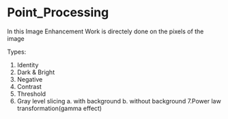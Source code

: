 # Point_Processing
In this Image Enhancement Work is directely done on the pixels of the image

Types:
1. Identity
2. Dark & Bright
3. Negative
4. Contrast
5. Threshold
6. Gray level slicing
    a. with background
    b. without background
7.Power law transformation(gamma effect)
